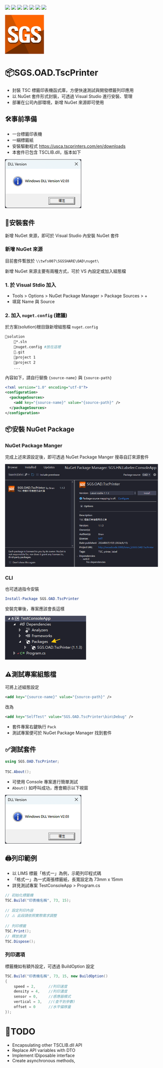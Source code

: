 ![](https://img.shields.io/badge/SGS-OAD-orange) 
![](https://img.shields.io/badge/proj-TscPrinter-purple) 
![](https://img.shields.io/badge/-8-512BD4?logo=dotnet)
![](https://img.shields.io/badge/-NuGet-004880?logo=nuget)
![](https://img.shields.io/badge/-Git-666?logo=git)
![](https://img.shields.io/badge/-GitHub-666?logo=github)
![](https://img.shields.io/badge/-Gitea-666?logo=gitea)

![](./asset/icon.png)

# 📦SGS.OAD.TscPrinter

- 封裝 TSC 標籤印表機函式庫，方便快速測試與開發標籤列印應用
- 以 NuGet 套件形式封裝，可透過 Visual Studio 進行安裝、管理
- 部署在公司內部環境，新增 NuGet 來源即可使用

## 🛠️事前準備

- 一台標籤印表機
- 一綑標籤紙
- 安裝驅動程式 https://usca.tscprinters.com/en/downloads
- 本套件已包含 TSCLIB.dll，版本如下

![](asset/dll-version.png)

## 🔧安裝套件

新增 NuGet 來源，即可於 Visual Studio 內安裝 NuGet 套件

### 新增 NuGet 來源

目前套件暫放於 `\\twfs007\SGSSHARE\OAD\nuget\`

新增 NuGet 來源主要有兩種方式，可於 VS 內設定或加入組態檔

### 1. 於 Visual Stdio 加入

- Tools > Options > NuGet Package Manager > Package Sources > +
- 填寫 Name 與 Source

### 2. 加入 `nuget.config` (建議)

於方案(solution)根目錄新增組態檔 `nuget.config`

```sh
📁solution
    📄*.sln
    📄nuget.config #放在這裡
    📁.git
    📁project 1
    📁project 2
    ...
```

內容如下，請自行替換 `{source-name}` 與 `{source-path}`

```xml
<?xml version="1.0" encoding="utf-8"?>
<configuration>
  <packageSources>
    <add key="{source-name}" value="{source-path}" />
  </packageSources>
</configuration>
```

## 📦安裝 NuGet Package

### NuGet Package Manger

完成上述來源設定後，即可透過 NuGet Package Manger 搜尋自訂來源套件

![](asset/nuget-package-manager.png)

### CLI

也可透過指令安裝

```powershell
Install-Package SGS.OAD.TscPrinter
```

安裝完畢後，專案應該會長這樣

![](asset/project-packages.png)

## ⚠️測試專案組態檔

可將上述組態設定

```xml
<add key="{source-name}" value="{source-path}" />
```

改為

```xml
<add key="SelfTest" value="SGS.OAD.TscPrinter\bin\Debug" />
```

- 套件專案右鍵執行 `Pack`
- 測試專案便可於 NuGet Package Manager 找到套件

## ✅測試套件

```csharp
using SGS.OAD.TscPrinter;

TSC.About();
```

- 可使用 Console 專案進行簡單測試
- `About()` 如呼叫成功，應會顯示以下視窗

![](asset/dll-version.png)

## 🖨️列印範例

- 以 LIMS 標籤「格式一」為例，示範列印程式碼
- 「格式一」為一式兩張標籤紙，長寬設定為 73mm x 15mm
- 詳見測試專案 TestConsoleApp > Program.cs

```csharp
// 初始化標籤機
TSC.Build("印表機名稱", 73, 15);

// 設定列印內容
// ⚠️ 此段請依照實際需求調整

// 列印標籤
TSC.Print();
// 釋放資源
TSC.Dispose();
```

### 列印選項

標籤機如有額外設定，可透過 BuildOption 設定

```csharp
TSC.Build("印表機名稱", 73, 15, new BuildOption()
{
    speed = 2,      //列印速度
    density = 4,    //列印濃度
    sensor = 0,     //感應器模式
    vertical = 3,   //(查不到參數)
    offset = 0      //水平偏移量
});
```

# 📝TODO

- Encapsulating other TSCLIB.dll API 
- Replace API variables with DTO
- Implement IDiposable interface
- Create asynchronous methods,